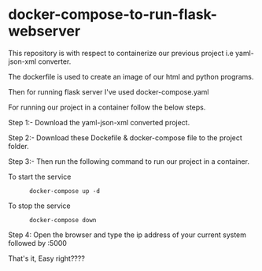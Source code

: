 # docker-compose-to-run-flask-webserver
This repository is with respect to containerize our previous project i.e yaml-json-xml converter.

The dockerfile is used to create an image of our html and python programs.

Then for running flask server I've used docker-compose.yaml

For running our project in a container follow the below steps.

Step 1:- Download the yaml-json-xml converted project.

Step 2:- Download these Dockefile & docker-compose file to the project folder.

Step 3:- Then run the following command to run our project in a container.

To start the service

          docker-compose up -d
          
To stop the service

          docker-compose down
          
 Step 4: Open the browser and type the ip address of your current system followed by :5000
 
 That's it, Easy right????
